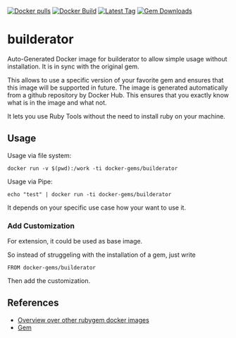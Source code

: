 [![Docker pulls](https://img.shields.io/docker/pulls/rubygem/builderator.svg)](https://hub.docker.com/r/rubygem/builderator/)
[![Docker Build](https://img.shields.io/docker/automated/rubygem/builderator.svg)](https://hub.docker.com/r/rubygem/builderator/)
[![Latest Tag](https://img.shields.io/github/tag/docker-rubygem/builderator.svg)](https://hub.docker.com/r/rubygem/builderator/)
[![Gem Downloads](https://img.shields.io/gem/dt/builderator.svg)](https://rubygems.org/gems/builderator/)
# builderator

Auto-Generated Docker image for builderator to allow simple usage without installation.
It is in sync with the original gem.

This allows to use a specific version of your favorite gem and ensures that this image will be supported in future.
The image is generated automatically from a github repository by Docker Hub.
This ensures that you exactly know what is in the image and what not.

It lets you use Ruby Tools without the need to install ruby on your machine.

## Usage

Usage via file system:

`docker run -v $(pwd):/work -ti docker-gems/builderator`

Usage via Pipe:

`echo "test" | docker run -ti docker-gems/builderator`

It depends on your specific use case how your want to use it.

### Add Customization

For extension, it could be used as base image.

So instead of struggeling with the installation of a gem, just write

`FROM docker-gems/builderator`

Then add the customization.

## References

 - [Overview over other rubygem docker images](https://github.com/thinkbot/docker-rubygem)
 - [Gem](https://rubygems.org/gems/builderator/)
